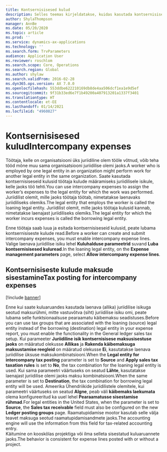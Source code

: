 ```yaml
---
title: Kontsernisisesed kulud
description: Selles teemas kirjeldatakse, kuidas kasutada kontsernisiseseid kulusid töötaja kulude määramiseks juriidilisele isikule, kelle jaoks töö tehti.
author: ShylaThompson
manager: AnnBe
ms.date: 05/20/2020
ms.topic: article
ms.prod: ''
ms.service: dynamics-ax-applications
ms.technology: ''
ms.search.form: TrvParameters
audience: Application User
ms.reviewer: roschlom
ms.search.scope: Core, Operations
ms.search.region: Global
ms.author: shylaw
ms.search.validFrom: 2016-02-28
ms.dyn365.ops.version: AX 7.0.0
ms.openlocfilehash: 553ddbe622210169db8de4aa506dcf1ea1e9d5ef
ms.sourcegitcommit: 9f31b33ed6e7f1b49200a407913201a1337f3401
ms.translationtype: HT
ms.contentlocale: et-EE
ms.lasthandoff: 01/14/2021
ms.locfileid: "4960827"
---
```

# <a name="intercompany-expenses"></a><span data-ttu-id="079c2-103">Kontsernisisesed kulud</span><span class="sxs-lookup"><span data-stu-id="079c2-103">Intercompany expenses</span></span>

<span data-ttu-id="079c2-104">Töötaja, kelle on organisatsiooni üks juriidiline olem tööle võtnud, võib teha tööd mõne muu sama organisatsiooni juriidilise olemi jaoks.</span><span class="sxs-lookup"><span data-stu-id="079c2-104">A worker who is employed by one legal entity in an organization might perform work for another legal entity in the same organization.</span></span> <span data-ttu-id="079c2-105">Saate kasutada kontsernisiseseid kulusid töötaja kulude määramiseks juriidilisele isikule, kelle jaoks töö tehti.</span><span class="sxs-lookup"><span data-stu-id="079c2-105">You can use intercompany expenses to assign the worker’s expenses to the legal entity for which the  work was performed.</span></span> <span data-ttu-id="079c2-106">Juriidilist olemit, mille jaoks töötaja töötab, nimetatakse laenavaks juriidiliseks olemiks.</span><span class="sxs-lookup"><span data-stu-id="079c2-106">The legal entity that employs the worker is called the loaning legal entity.</span></span> <span data-ttu-id="079c2-107">Juriidilist olemit, mille jaoks töötaja kulusid kannab, nimetatakse laenajast juriidiliseks olemiks.</span><span class="sxs-lookup"><span data-stu-id="079c2-107">The legal entity for which the worker incurs expenses is called the borrowing legal entity.</span></span> 

<span data-ttu-id="079c2-108">Enne töötaja saab luua ja esitada kontsernisiseseid kulusid, peate lubama kontsernisiseste kulude read.</span><span class="sxs-lookup"><span data-stu-id="079c2-108">Before a worker can create and submit intercompany expenses, you must enable intercompany expense lines.</span></span> <span data-ttu-id="079c2-109">Valige laenava juriidilise isiku lehel **Kuluhalduse parameetrid** suvand **Luba kontsernisisesed kuluread**.</span><span class="sxs-lookup"><span data-stu-id="079c2-109">In the loaning legal entity, on the **Expense management parameters** page, select **Allow intercompany expense lines**.</span></span> 

## <a name="tax-posting-for-intercompany-expenses"></a><span data-ttu-id="079c2-110">Kontsernisiseste kulude maksude sisestamine</span><span class="sxs-lookup"><span data-stu-id="079c2-110">Tax posting for intercompany expenses</span></span>

[!include [banner](../includes/banner.md)]

<span data-ttu-id="079c2-111">Enne kui saate kuluaruandes kasutada laenava (allika) juriidilise isikuga seotud maksurühmi, mitte vastuvõtva (siht) juriidilise isiku omi, peate lubama selle funktsionaalsuse pearaamatu käibemaksu seadistuses.</span><span class="sxs-lookup"><span data-stu-id="079c2-111">Before you can use tax groups that are associated with the loaning (source) legal entity instead of the borrowing (destination) legal entity in your expense report, you must enable the functionality in the General ledger sales tax setup.</span></span> <span data-ttu-id="079c2-112">Kui parameeter **Juriidiline isik kontsernisisese maksusisestuse jaoks** on määratud olekusse **Allikas** ja **Rakenda käibemaksuga maksustamise reegleid** on määratud olekusse **Ei**, kasutatakse laenava juriidilise üksuse maksukombinatsiooni.</span><span class="sxs-lookup"><span data-stu-id="079c2-112">When the **Legal entity for intercompany tax posting** parameter is set to **Source** and **Apply sales tax taxation rules** is set to **No**, the tax combination for the loaning legal entity is used.</span></span> <span data-ttu-id="079c2-113">Kui sama parameetri väärtuseks on seatud **Lähte**, kasutatakse laenajast juriidilise olemi jaoks maksu kombinatsiooni.</span><span class="sxs-lookup"><span data-stu-id="079c2-113">When the same parameter is set to **Destination**, the tax combination for borrowing legal entity will be used.</span></span> <span data-ttu-id="079c2-114">Ameerika Ühendriikide juriidilistele olemitele, kui parameetri väärtuseks on seatud **Algne**, peab väli **käibemaks laekumata** olema konfigureeritud ka uuel lehel **Pearaamatusse sisestamise rühmad**.</span><span class="sxs-lookup"><span data-stu-id="079c2-114">For legal entities in the United States, when the parameter is set to **Source**, the **Sales tax receivable** field must also be configured on the new **Ledger posting groups** page.</span></span> <span data-ttu-id="079c2-115">Raamatupidamise mootor kasutab selle välja teavet maksuga seotud raamatupidamisandmete jaoks.</span><span class="sxs-lookup"><span data-stu-id="079c2-115">The accounting engine will use the information from this field for tax-related accounting entry.</span></span>   
<span data-ttu-id="079c2-116">Käitumine on kooskõlas projektiga või ilma selleta sisestatud kuluaruannete jaoks.</span><span class="sxs-lookup"><span data-stu-id="079c2-116">The behavior is consistent for expense lines posted with or without a project.</span></span>  
